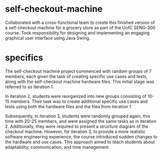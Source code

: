# self-checkout-machine
Collaborated with a cross-functional team to create this finished version of a self-checkout machine for a grocery store as part of the UofC SENG-300 course. Took responsibility for designing and implementing an engaging graphical user interface using Java Swing.
# specifics
The self-checkout machine project commenced with random groups of 7 members, each given the task of creating specific use cases and tests, along with the self-checkout machine hardware files. This initial stage was referred to as iteration 1.

In iteration 2, students were reorganized into new groups consisting of 10-15 members. Their task was to create additional specific use cases and tests using both the hardware files and the files from iteration 1.

Subsequently, in iteration 3, students were randomly grouped again, this time with 20-25 members, and were assigned the same tasks as in iteration 2. Additionally, they were required to present a structure diagram of the checkout machine. However, for iteration 3, to provide a more realistic software engineering experience, the course introduced sudden changes to the hardware and use cases. This approach aimed to teach students about adaptability, communication, and time management.
